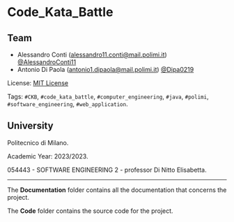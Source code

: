 # Code_Kata_Battle


## Team
 - Alessandro Conti (alessandro11.conti@mail.polimi.it) [@AlessandroConti11](https://github.com/AlessandroConti11)
 - Antonio Di Paola (antonio1.dipaola@mail.polimi.it) [@Dipa0219](https://github.com/Dipa0219)

License: [MIT License](https://github.com/AlessandroConti11/Code_Kata_Battle/blob/main/LICENSE)

Tags: `#CKB`, `#code_kata_battle`, `#computer_engineering`, `#java`, `#polimi`, `#software_engineering`, `#web_application`.


## University

Politecnico di Milano.

Academic Year: 2023/2023.

054443 - SOFTWARE ENGINEERING 2 - professor Di Nitto Elisabetta.


---

The __Documentation__ folder contains all the documentation that concerns the project.

The __Code__ folder contains the source code for the project.
